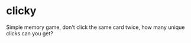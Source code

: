 # clicky
Simple memory game, don't click the same card twice, how many unique clicks can you get? 

